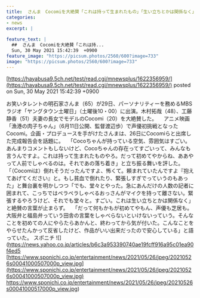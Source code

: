 ```yaml
---
title:  さんま　Cocomiを大絶賛「これは持って生まれたもの」「生い立ちとかは関係なく」  
categories:
- news
excerpt: |
  
feature_text: |
  ##  さんま　Cocomiを大絶賛「これは持...
  Sun, 30 May 2021 15:42:39  +0900
feature_image: "https://picsum.photos/2560/600?image=733"
image: "https://picsum.photos/2560/600?image=733"
---
```


[https://hayabusa9.5ch.net/test/read.cgi/mnewsplus/1622356959/](https://hayabusa9.5ch.net/test/read.cgi/mnewsplus/1622356959/)
posted on Sun, 30 May 2021 15:42:39  +0900

<!--more-->

お笑いタレントの明石家さんま（65）が29日、パーソナリティーを務めるMBSラジオ「ヤングタウン土曜日」（土曜後10・00）に出演。木村拓哉（48）、工藤静香（51）夫妻の長女でモデルのCocomi（20）を大絶賛した。 　アニメ映画「漁港の肉子ちゃん」（6月11日公開、監督渡辺歩）で声優初挑戦となったCocomi。企画・プロデュースを手がけたさんまは、26日にCocomiらと出席した完成報告会を話題に。 　「Cocoちゃんが持っている空気、雰囲気はすごい。あんまりコメントもしないけど、Cocoちゃんの存在ってすごいって、みんなも言うんですよ。これは持って生まれたものやろ。だって初めてやからね、ああやって人前でしゃべるのは。それであの落ち着き」と立ち振る舞いを評した。「（Cocomiは）倒れそうだったんですよ、怖くて。頼まれていたんですよ『抱えてあげてください』と。もし貧血で倒れたり、緊張しすぎでっていうのもあった」と舞台裏を明かしつつ「でも、堂々とやった。急にあんだけの人数の記者に囲まれて、こっちではペラペラしゃべるおっさんがマイクを持って離さない。緊張するやろうけど、それでも堂々と。すごい。これは生い立ちとかは関係なく」と絶賛の言葉が止まらず。 　「だって何もかもが初めてやもん、声優も芝居も。大阪弁と福島弁っていう田舎の言葉をしゃべらないといけないっていう。そんなことを初めての人にやらたらあかんと、終わってから気が付いた。こんなことをやらせたんかって反省したけど、作品がいい出来だったので安心している」と語っていた。 スポニチ ![](https://news.yahoo.co.jp/articles/b6c3a953390740ae19fcff916a95c01ea90f4ed5 [https://www.sponichi.co.jp/entertainment/news/2021/05/26/jpeg/20210526s00041000507000p_view.jpg](https://www.sponichi.co.jp/entertainment/news/2021/05/26/jpeg/20210526s00041000507000p_view.jpg) https://www.sponichi.co.jp/entertainment/news/2021/05/26/jpeg/20210526s00041000517000p_view.jpg)
